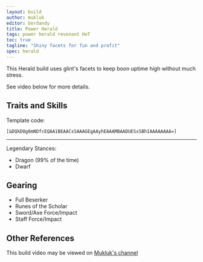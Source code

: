 ```yaml
---
layout: build
author: mukluk
editor: berdandy
title: Power Herald
tags: power herald revenant HoT
toc: true
tagline: "Shiny facets for fun and profit"
spec: herald
---
```


This Herald build uses glint's facets to keep boon uptime high without much stress.

See video below for more details.

## Traits and Skills

Template code:

`[&DQkDOg8mNDfcEQAA1BEAACsSAAAGEgAAyhEAAAMBAADUESsSBhIAAAAAAAA=]`

---

Legendary Stances:
- Dragon (99% of the time)
- Dwarf

<div
  data-armory-embed='specializations'
  data-armory-ids='3,15,52'
  data-armory-3-traits='1761,1760,1719'
  data-armory-15-traits='1767,1786,1800'
  data-armory-52-traits='1716,1738,1803'
>
</div>
<script async src='https://unpkg.com/armory-embeds@^0.x.x/armory-embeds.js'></script>

## Gearing

- Full Beserker
- Runes of the Scholar
- Sword/Axe Force/Impact
- Staff Force/Impact

## Other References

This build video may be viewed on [Mukluk's channel](https://www.youtube.com/watch?v=Zfyt_Cy6ajg)

